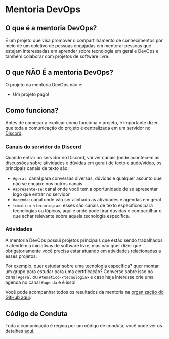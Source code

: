 # Mentoria DevOps

## O que é a mentoria DevOps?
É um projeto que visa promover o compartilhamento de conhecimentos por meio de um coletivo de pessoas engajadas em mentorar pessoas que estejam interessadas em aprender sobre tecnologia em geral e DevOps e também colaborar com projetos de software livre. 

## O que NÃO É a mentoria DevOps?
O projeto da mentoria DevOps não é:
* Um projeto pago!


## Como funciona?

Antes de começar a explicar como funciona o projeto, é importante dizer que toda a comunicação do projeto é centralizada em um servidor no [Discord](https://discord.com/).

### Canais do servidor do Discord

Quando entrar no servidor no Discord, vai ver canais (onde acontecem as discussões sobre atividades e dúvidas em geral) de texto e áudo/video, os principais canais de texto são:
* `#geral`: canal para conversas diversas, dúvidas e qualquer assunto que não se encaixe nos outros canais
* `#apresente-se`: canal onde você tem a oportunidade de se apresentar logo que entrar no servidor
* `#agenda`: canal onde vão ser alinhado as atividades e agendas em geral
* `tematico-<tecnologia>`: esses são canais de texto específicos para tecnologias ou tópicos, aqui é onde pode tirar dúvidas e compartilhar o que achar relevante sobre aquela tecnologia específica.

### Atividades

A mentoria DevOps possui projetos principais que estão sendo trabalhados e atendem a iniciativas de software livre, mas não quer dizer que obrigatoriamente você precisa estar atuando em atividades relacionadas a esses projetos.

Por exemplo, quer estudar sobre uma tecnologia específica? quer montar um grupo para estudar para uma certificação? Converse sobre isso no canal `#geral` ou `#tematico-<tecnologia>` e caso haja interesse crie uma agenda no canal `#agenda` e é isso!

Você pode acompanhar todos os resultados da mentoria na [organização do GitHub aqui](https://github.com/mentoriadevops).

## Código de Conduta
Toda a comunicação é regida por um código de conduta, você pode ver os detalhes [aqui](https://github.com/DadosAbertosDeFeira/guias/blob/main/CODIGO_DE_CONDUTA.md).